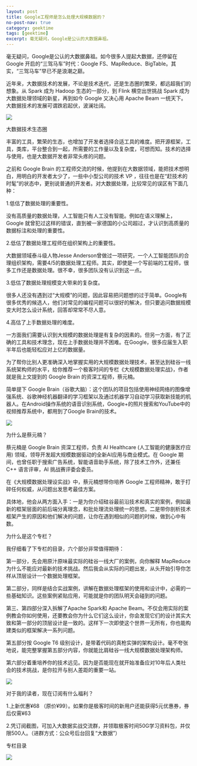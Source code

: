 ```yaml
---
layout: post
title: Google工程师是怎么处理大规模数据的？
no-post-nav: true
category: geektime
tags: [geektime]
excerpt: 毫无疑问，Google是公认的大数据鼻祖。
---
```


毫无疑问，Google是公认的大数据鼻祖。如今很多人提起大数据，还停留在 Google 开启的“三驾马车”时代：Google FS、MapReduce、BigTable。其实，“三驾马车”早已不是浪潮之巅。



近年来，大数据技术的发展，不论是技术迭代，还是生态圈的繁荣，都远超我们的想象。从 Spark 成为 Hadoop 生态的一部分，到 Flink 横空出世挑战 Spark 成为大数据处理领域的新星，再到如今 Google 又决心用 Apache Beam 一统天下。大数据技术的发展可谓跌宕起伏，波澜壮阔。



![](https://www.itmind.net/assets/images/2019/geektime/Google01.jpg)

大数据技术生态圈



丰富的工具，繁荣的生态，也增加了开发者选择合适工具的难度。把开源框架，工具，类库，平台整合到一起，所需要的工作量以及复杂度，可想而知。技术的选择与使用，也是大数据开发者非常头疼的问题。



之前和 Google Brain 的工程师交流的时候，他提到在大数据领域，能把技术想明白，用明白的开发者太少了，一些中小型公司的技术 VP ，往往也是在“赶技术的时髦”的状态中，更别说普通的开发者。对大数据处理，比较常见的误区有下面几种：



1.低估了数据处理的重要性。

没有高质量的数据处理，人工智能只有人工没有智能。例如在语义理解上，Google 就曾犯过这样的错误，直到被一家德国的小公司超过，才认识到高质量的数据标注和处理的重要性。



2.低估了数据处理工程师在组织架构上的重要性。

大数据领域泰斗级人物Jesse Anderson曾做过一项研究，一个人工智能团队的合理组织架构，需要4/5的数据处理工程师。其实，即使是一个写前端的工程师，很多工作还是数据处理。很不幸，很多团队没有认识到这一点。



3.低估了数据处理规模变大带来的复杂度。

很多人还没有遇到过“大规模”的问题，因此容易把问题想的过于简单。Google有很多优秀的候选人，他们对常见的编程问题可以很好的解决，但只要追问数据规模变大时怎么设计系统，回答却常常不尽人意。



4.高估了上手数据处理的难度。

一方面我们需要认识到大规模的数据处理是有复杂的因素的。但另一方面，有了正确的工具和技术理念，现在上手数据处理并不困难。在Google，很多应届生入职半年后也能轻松应对上亿的数据量。



为了帮你比别人更准确深入地掌握实用的大规模数据处理技术，甚至达到硅谷一线系统架构师的水平，给你推荐一个极客时间的专栏《大规模数据处理实战》，作者就是我上文提到的 Google Brain 的资深工程师，蔡元楠。



简单提下 Google Brain（谷歌大脑）：这个团队的项目包括使用神经网络的图像增强系统、谷歌神经机器翻译的学习框架以及通过机器学习自动学习获取新技能的机器人。在Android操作系统的语音识别系统，Google+的照片搜索和YouTube中的视频推荐系统中，都用到了Google Brain的技术。



![](https://www.itmind.net/assets/images/2019/geektime/Google02.jpg)


为什么是蔡元楠？



蔡元楠是 Google Brain 资深工程师，负责 AI Healthcare (人工智能的健康医疗应用) 领域，领导开发超大规模数据驱动的全新AI应用与商业模式。在 Google 期间，也曾任职于搜索广告系统，智能语音助手系统，除了技术工作外，还兼任 C++ 语言评审，AI 挑战赛评委会委员。



在《大规模数据处理设实战》中，蔡元楠想带你培养 Google 工程师精神，敢于打碎任何权威，从问题出发思考最佳方案。



具体地，他会从两方面入手：一是为你介绍硅谷最前沿技术和真实的案例，例如最新的框架层面的前后端分离理念，和批处理流处理统一的思想。二是带你剖析技术框架产生的原因和他们解决的问题，让你在遇到相似的问题的时候，做到心中有数。



为什么是这个专栏？



我仔细看了下专栏的目录，六个部分非常值得期待：



第一部分，先会用原汁原味最实际的硅谷一线大厂的案例，向你解释 MapReduce 为什么不能应对最新的技术挑战。然后我会从实际的问题出发，从头开始引导你怎样从顶层设计一个数据处理框架。



第二部分，同样是结合实战案例，讲解在数据处理框架的使用和设计中，必需的一些基础知识。这些案例紧贴应用，可能就是你的团队明天会碰到的问题。



第三、第四部分深入拆解了Apache Spark和 Apache Beam。不仅会用实际的案例教会你如何使用，还要教会你为什么它们这么设计，你会发现它们的设计其实大致和第一部分的顶层设计是一致的。这样下一次即使这个世界一无所有，你也能构建类似的框架解决一系列问题。



第五部分按 Google T6 级别设计，是带着代码的真枪实弹的架构设计。毫不夸张地说，能完整掌握第五部分内容，你就能比肩硅谷一线大规模数据处理架构师。



第六部分着重培养你的技术远见。因为是否能现在就开始准备应对10年后人类社会的技术挑战，是你拉开与别人差距的重要一站。

![](https://www.itmind.net/assets/images/2019/geektime/Google03.jpg)






对于我的读者，现在订阅有什么福利？



1.上新优惠¥68 （原价¥99）。如果你是极客时间的新用户还能获得5元优惠券，券后仅需¥63

2.凭订阅截图，可加入大数据实战交流群，并领取极客时间50G学习资料包，并仅限500人。（进群方式：公众号后台回复“大数据”）



专栏目录


![](https://www.itmind.net/assets/images/2019/geektime/Google04.jpg)
